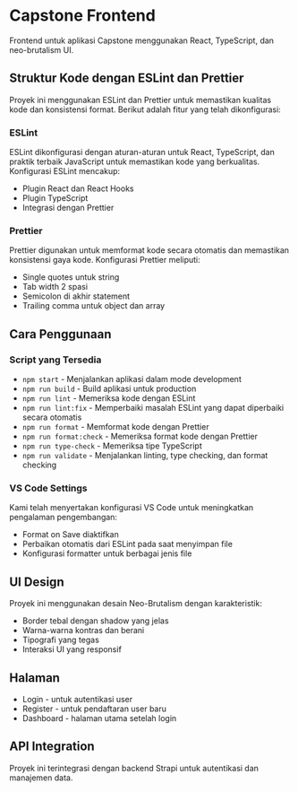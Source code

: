 # Capstone Frontend

Frontend untuk aplikasi Capstone menggunakan React, TypeScript, dan neo-brutalism UI.

## Struktur Kode dengan ESLint dan Prettier

Proyek ini menggunakan ESLint dan Prettier untuk memastikan kualitas kode dan konsistensi format. Berikut adalah fitur yang telah dikonfigurasi:

### ESLint

ESLint dikonfigurasi dengan aturan-aturan untuk React, TypeScript, dan praktik terbaik JavaScript untuk memastikan kode yang berkualitas. Konfigurasi ESLint mencakup:

- Plugin React dan React Hooks
- Plugin TypeScript
- Integrasi dengan Prettier

### Prettier

Prettier digunakan untuk memformat kode secara otomatis dan memastikan konsistensi gaya kode. Konfigurasi Prettier meliputi:

- Single quotes untuk string
- Tab width 2 spasi
- Semicolon di akhir statement
- Trailing comma untuk object dan array

## Cara Penggunaan

### Script yang Tersedia

- `npm start` - Menjalankan aplikasi dalam mode development
- `npm run build` - Build aplikasi untuk production
- `npm run lint` - Memeriksa kode dengan ESLint
- `npm run lint:fix` - Memperbaiki masalah ESLint yang dapat diperbaiki secara otomatis
- `npm run format` - Memformat kode dengan Prettier
- `npm run format:check` - Memeriksa format kode dengan Prettier
- `npm run type-check` - Memeriksa tipe TypeScript
- `npm run validate` - Menjalankan linting, type checking, dan format checking

### VS Code Settings

Kami telah menyertakan konfigurasi VS Code untuk meningkatkan pengalaman pengembangan:

- Format on Save diaktifkan
- Perbaikan otomatis dari ESLint pada saat menyimpan file
- Konfigurasi formatter untuk berbagai jenis file

## UI Design

Proyek ini menggunakan desain Neo-Brutalism dengan karakteristik:

- Border tebal dengan shadow yang jelas
- Warna-warna kontras dan berani
- Tipografi yang tegas
- Interaksi UI yang responsif

## Halaman

- Login - untuk autentikasi user
- Register - untuk pendaftaran user baru
- Dashboard - halaman utama setelah login

## API Integration

Proyek ini terintegrasi dengan backend Strapi untuk autentikasi dan manajemen data. 